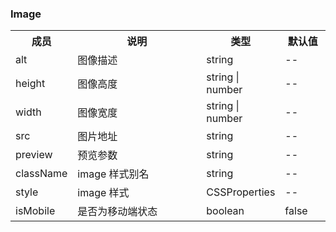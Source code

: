 ### Image

<table>
  <tbody>
    <tr>
      <th  width="15%">成员</th><th width="45%">说明</th><th width="25%">类型</th><th width="15%">默认值</th>
    </tr>
    <tr>
      <td width="15%">alt</td><td width="45%">图像描述</td><td width="25%">string</td><td width="15%">--</td>
    </tr>
    <tr>
      <td width="15%">height</td><td width="45%">图像高度</td><td width="25%">string | number</td><td width="15%">--</td>
    </tr>
    <tr>
      <td width="15%">width</td><td width="45%">图像宽度</td><td width="25%">string | number</td><td width="15%">--</td>
    </tr>
    <tr>
      <td width="15%">src</td><td width="45%">图片地址</td><td width="25%">string</td><td width="15%">--</td>
    </tr>
    <tr>
      <td width="15%">preview</td><td width="45%">预览参数</td><td width="25%">string</td><td width="15%">--</td>
    </tr>
    <tr>
      <td width="15%">className</td><td width="45%">image 样式别名</td><td width="25%">string</td><td width="15%">--</td>
    </tr>
    <tr>
      <td width="15%">style</td><td width="45%">image 样式</td><td width="25%">CSSProperties</td><td width="15%">--</td>
    </tr>
    <tr>
      <td width="15%">isMobile</td><td width="45%">是否为移动端状态</td><td width="25%">boolean</td><td width="15%">false</td>
    </tr>
  </tbody>
</table>
